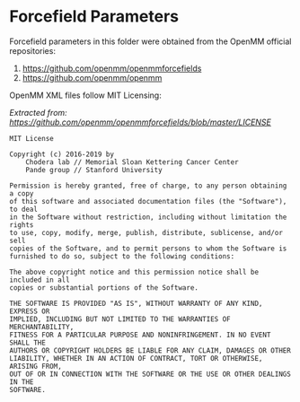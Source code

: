 # Forcefield Parameters

Forcefield parameters in this folder were obtained from the OpenMM official repositories:

1. https://github.com/openmm/openmmforcefields
1. https://github.com/openmm/openmm

OpenMM XML files follow MIT Licensing:

*Extracted from: https://github.com/openmm/openmmforcefields/blob/master/LICENSE*

```
MIT License

Copyright (c) 2016-2019 by
    Chodera lab // Memorial Sloan Kettering Cancer Center
    Pande group // Stanford University

Permission is hereby granted, free of charge, to any person obtaining a copy
of this software and associated documentation files (the "Software"), to deal
in the Software without restriction, including without limitation the rights
to use, copy, modify, merge, publish, distribute, sublicense, and/or sell
copies of the Software, and to permit persons to whom the Software is
furnished to do so, subject to the following conditions:

The above copyright notice and this permission notice shall be included in all
copies or substantial portions of the Software.

THE SOFTWARE IS PROVIDED "AS IS", WITHOUT WARRANTY OF ANY KIND, EXPRESS OR
IMPLIED, INCLUDING BUT NOT LIMITED TO THE WARRANTIES OF MERCHANTABILITY,
FITNESS FOR A PARTICULAR PURPOSE AND NONINFRINGEMENT. IN NO EVENT SHALL THE
AUTHORS OR COPYRIGHT HOLDERS BE LIABLE FOR ANY CLAIM, DAMAGES OR OTHER
LIABILITY, WHETHER IN AN ACTION OF CONTRACT, TORT OR OTHERWISE, ARISING FROM,
OUT OF OR IN CONNECTION WITH THE SOFTWARE OR THE USE OR OTHER DEALINGS IN THE
SOFTWARE.
```
